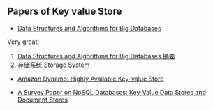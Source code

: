 
## Papers of Key value Store

- [Data Structures and Algorithms for Big Databases](https://people.csail.mit.edu/bradley/BenderKuszmaul-tutorial-xldb12.pdf)

Very great! 

1. [Data Structures and Algorithms for Big Databases 摘要](https://dirtysalt.github.io/html/data-structures-and-algorithms-for-big-databases.html)
2. [存储系统 Storage System](https://dirtysalt.github.io/html/index-ss.html)

- [Amazon Dynamo: Highly Available Key-value Store](https://www.allthingsdistributed.com/files/amazon-dynamo-sosp2007.pdf)

- [A Survey Paper on NoSQL Databases: Key-Value Data
Stores and Document Stores](http://www.ijrat.org/downloads/Vol-6/feb-2018/paper%20ID-62201812.pdf)